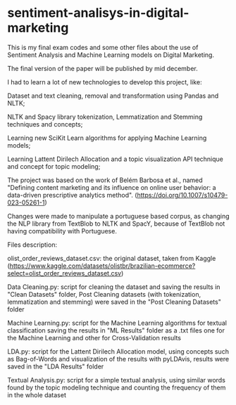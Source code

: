 # sentiment-analisys-in-digital-marketing
This is my final exam codes and some other files about the use of Sentiment Analysis and Machine Learning models on Digital Marketing.

The final version of the paper will be published by mid december.

I had to learn a lot of new technologies to develop this project, like:

Dataset and text cleaning, removal and transformation using Pandas and NLTK;

NLTK and Spacy library tokenization, Lemmatization and Stemming techniques and concepts;

Learning new SciKit Learn algorithms for applying Machine Learning models;

Learning Lattent Dirilech Allocation and a topic visualization API technique and concept for topic modeling;

The project was based on the work of Belém Barbosa et al., named "Defining content marketing and its influence on online user behavior: a data-driven prescriptive analytics method". (https://doi.org/10.1007/s10479-023-05261-1)

Changes were made to manipulate a portuguese based corpus, as changing the NLP library from TextBlob to NLTK and SpacY, because of TextBlob not having compatibility with Portuguese.


Files description:

olist_order_reviews_dataset.csv: the original dataset, taken from Kaggle (https://www.kaggle.com/datasets/olistbr/brazilian-ecommerce?select=olist_order_reviews_dataset.csv)

Data Cleaning.py: script for cleaning the dataset and saving the results in "Clean Datasets" folder, Post Cleaning datasets (with tokenization, lemmatization and stemming) were saved in the "Post Cleaning Datasets" folder

Machine Learning.py: script for the Machine Learning algorithms for textual classification saving the results in "ML Results" folder as a .txt files one for the Machine Learning and other for Cross-Validation results

LDA.py: script for the Lattent Dirilech Allocation model, using concepts such as Bag-of-Words and visualization of the results with pyLDAvis, results were saved in the "LDA Results" folder

Textual Analysis.py: script for a simple textual analysis, using similar words found by the topic modeling technique and counting the frequency of them in the whole dataset


